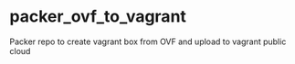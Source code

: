 # packer_ovf_to_vagrant
Packer repo to create vagrant box from OVF and upload to vagrant public cloud
